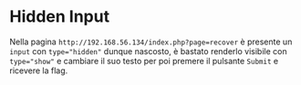 # Hidden Input
Nella pagina `http://192.168.56.134/index.php?page=recover` è presente un `input` con `type="hidden"` dunque nascosto,
è bastato renderlo visibile con `type="show"` e cambiare il suo testo per poi premere il pulsante `Submit` e ricevere
la flag.